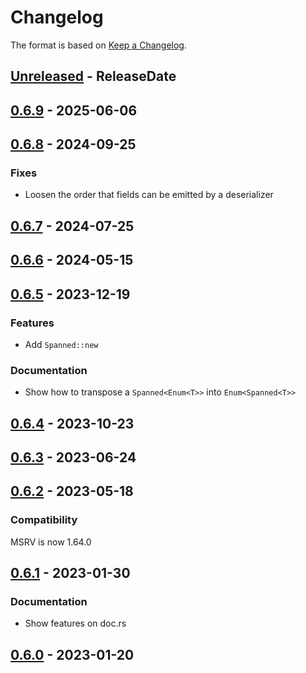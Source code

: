 # Changelog

The format is based on [Keep a Changelog].

[Keep a Changelog]: http://keepachangelog.com/en/1.0.0/

<!-- next-header -->
## [Unreleased] - ReleaseDate

## [0.6.9] - 2025-06-06

## [0.6.8] - 2024-09-25

### Fixes

- Loosen the order that fields can be emitted by a deserializer

## [0.6.7] - 2024-07-25

## [0.6.6] - 2024-05-15

## [0.6.5] - 2023-12-19

### Features

- Add `Spanned::new`

### Documentation

- Show how to transpose a `Spanned<Enum<T>>` into `Enum<Spanned<T>>`

## [0.6.4] - 2023-10-23

## [0.6.3] - 2023-06-24

## [0.6.2] - 2023-05-18

### Compatibility

MSRV is now 1.64.0

## [0.6.1] - 2023-01-30

### Documentation

- Show features on doc.rs

## [0.6.0] - 2023-01-20

<!-- next-url -->
[Unreleased]: https://github.com/toml-rs/toml/compare/serde_spanned-v0.6.9...HEAD
[0.6.9]: https://github.com/toml-rs/toml/compare/serde_spanned-v0.6.8...serde_spanned-v0.6.9
[0.6.8]: https://github.com/toml-rs/toml/compare/serde_spanned-v0.6.7...serde_spanned-v0.6.8
[0.6.7]: https://github.com/toml-rs/toml/compare/serde_spanned-v0.6.6...serde_spanned-v0.6.7
[0.6.6]: https://github.com/toml-rs/toml/compare/serde_spanned-v0.6.5...serde_spanned-v0.6.6
[0.6.5]: https://github.com/toml-rs/toml/compare/serde_spanned-v0.6.4...serde_spanned-v0.6.5
[0.6.4]: https://github.com/toml-rs/toml/compare/serde_spanned-v0.6.3...serde_spanned-v0.6.4
[0.6.3]: https://github.com/toml-rs/toml/compare/serde_spanned-v0.6.2...serde_spanned-v0.6.3
[0.6.2]: https://github.com/toml-rs/toml/compare/serde_spanned-v0.6.1...serde_spanned-v0.6.2
[0.6.1]: https://github.com/toml-rs/toml/compare/serde_spanned-v0.6.0...serde_spanned-v0.6.1
[0.6.0]: https://github.com/toml-rs/toml/compare/205859ff8c88fcc351ca55abc08139a6785fd075...serde_spanned-v0.6.0
